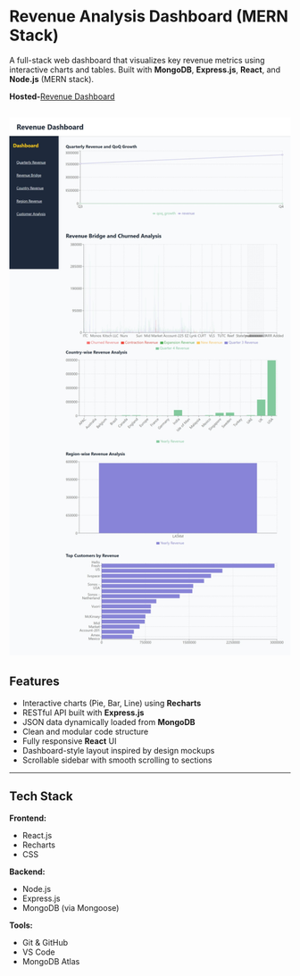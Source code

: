 #  Revenue Analysis Dashboard (MERN Stack)

A full-stack web dashboard that visualizes key revenue metrics using interactive charts and tables. Built with **MongoDB**, **Express.js**, **React**, and **Node.js** (MERN stack).

**Hosted-**[Revenue Dashboard](https://revenue-dashboard-vanshi.vercel.app/)

![App Screenshot](frontend/public/Revenue-dashboard.png)
---

##  Features

-  Interactive charts (Pie, Bar, Line) using **Recharts**
-  RESTful API built with **Express.js**
-  JSON data dynamically loaded from **MongoDB**
-  Clean and modular code structure
-  Fully responsive **React** UI
-  Dashboard-style layout inspired by design mockups
-  Scrollable sidebar with smooth scrolling to sections

---

##  Tech Stack

**Frontend:**
- React.js
- Recharts
- CSS 

**Backend:**
- Node.js
- Express.js
- MongoDB (via Mongoose)

**Tools:**
- Git & GitHub
- VS Code
- MongoDB Atlas
